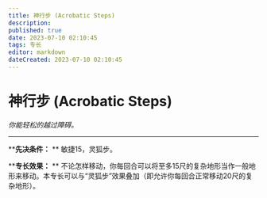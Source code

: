 ```yaml
---
title: 神行步 (Acrobatic Steps)
description: 
published: true
date: 2023-07-10 02:10:45
tags: 专长
editor: markdown
dateCreated: 2023-07-10 02:10:45
---
```


# 神行步 (Acrobatic Steps)

_你能轻松的越过障碍。_

* * *

****先决条件：** ** 敏捷15，灵狐步。

****专长效果：** **
不论怎样移动，你每回合可以将至多15尺的复杂地形当作一般地形来移动。本专长可以与“灵狐步”效果叠加（即允许你每回合正常移动20尺的复杂地形）。


